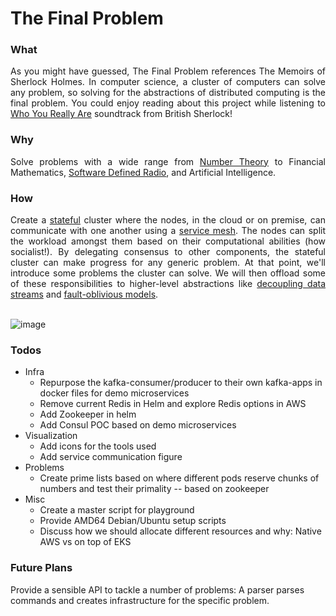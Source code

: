 # The Final Problem

### What
<div align="justify"> As you might have guessed, The Final Problem references The Memoirs of Sherlock Holmes. In computer science, a cluster of computers can solve any problem, so solving for the abstractions of distributed computing is the final problem. You could enjoy reading about this project while listening to <a href="https://youtu.be/uorGmVFwNQI?si=qKTMRNN-vwvqRQkY">Who You Really Are</a> soundtrack from British Sherlock! </div>

### Why
<div align="justify">
Solve problems with a wide range from <a href="https://en.wikipedia.org/wiki/Number_theory">Number Theory</a> to Financial Mathematics, <a href="https://en.wikipedia.org/wiki/Software-defined_radio">Software Defined Radio</a>, and Artificial Intelligence.
</div>

### How
<div align="justify">
Create a <a href="https://en.wikipedia.org/wiki/State_(computer_science)">stateful</a> cluster where the nodes, in the cloud or on premise, can communicate with one another using a <a href="https://en.wikipedia.org/wiki/Service_mesh">service mesh</a>. The nodes can split the workload amongst them based on their computational abilities (how socialist!). By delegating consensus to other components, the stateful cluster can make progress for any generic problem. At that point, we'll introduce some problems the cluster can solve. We will then offload some of these responsibilities to higher-level abstractions like <a href="https://kafka.apache.org/">decoupling data streams</a> and <a href="https://kafka.apache.org/(https://cadenceworkflow.io/)">fault-oblivious models</a>.
</div>
<br/>

![image](https://github.com/shehio/the-final-problem/assets/4094464/fd77053b-dadf-4cb3-afd1-5cc7b47e08b4)

### Todos
- Infra
  - Repurpose the kafka-consumer/producer to their own kafka-apps in docker files for demo microservices
  - Remove current Redis in Helm and explore Redis options in AWS
  - Add Zookeeper in helm
  - Add Consul POC based on demo microservices
- Visualization
  - Add icons for the tools used
  - Add service communication figure
- Problems
  - Create prime lists based on where different pods reserve chunks of numbers and test their primality -- based on zookeeper
- Misc
  - Create a master script for playground
  - Provide AMD64 Debian/Ubuntu setup scripts
  - Discuss how we should allocate different resources and why: Native AWS vs on top of EKS
 
 ### Future Plans
 Provide a sensible API to tackle a number of problems: A parser parses commands and creates infrastructure for the specific problem.
